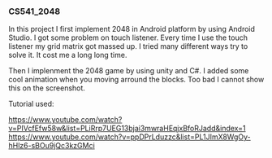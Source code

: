 ### CS541_2048

  In this project I first implement 2048 in Android platform by using Android Studio. I got some problem on touch listener. Every time I use the touch listener my grid matrix got massed up. I tried many different ways try to solve it. It cost me a long long time.
  
  Then I implenment the 2048 game by using unity and C#. I added some cool animation when you moving arround the blocks. Too bad I cannot show this on the screenshot.
  
Tutorial used:

  https://www.youtube.com/watch?v=PIVcfEfw58w&list=PLiRrp7UEG13bjai3mwraHEqjxBfoRJadd&index=1
  https://www.youtube.com/watch?v=ppDPrLduzzc&list=PL1JImX8WgOy-hHlz6-sBOu9jQc3kzGMci
